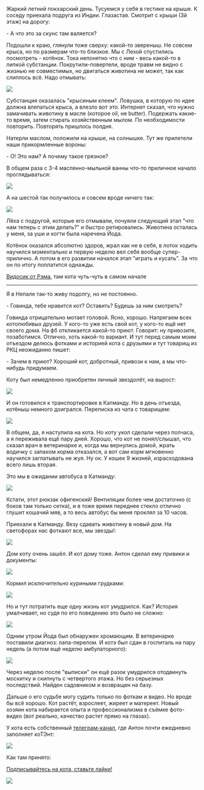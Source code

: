 [category]: <> (Travel, Nepal)
[date]: <> (2024/03/08)
[title]: <> (История одного кота)

Жаркий летний покхарский день. Тусуемся у себя в гестике на крыше. К соседу приехала подруга из Индии. Глазастая. Смотрит с крыши (3й этаж) на дорогу:

\- А что это за скунс там валяется?

Подошли к краю, глянули тоже сверху: какой-то звереныш. Не совсем крыса, но по размерам что-то близкое. Мы с Лехой спустились посмотреть - котёнок. Тока непонятно что с ним - весь какой-то в липкой субстанции. Покрутили-повертели, вроде травм не видно с жизнью не совместимых, но двигаться животина не может, так как слиплось всё. Надо отмывать:

![](https://bafybeifmp2uogknvcza6arrcmdcwgmbt5l5eksf5vhj2xyda6m6lsz73k4.ipfs.flk-ipfs.xyz/1.jpeg)

Субстанция оказалась "крысиным клеем". Ловушка, в которую по идее должна вляпаться крыса, а влезло вот это. Интернет сказал, что нужно замачивать животину в масле (которое oil, не butter). Подержать какие-то время, затем стирать хозяйственным мылом. По необходимости повторить. Повторять пришлось полдня.

Натерли маслом, положили на крыше, на солнышке. Тут же прилетели наши прикормленные вороны:

\- О! Это нам? А почему такое грязное?

В общем раза с 3-4 маслянно-мыльной ванны что-то приличное начало проглядываться:

![](https://bafybeifmp2uogknvcza6arrcmdcwgmbt5l5eksf5vhj2xyda6m6lsz73k4.ipfs.flk-ipfs.xyz/2.jpeg)

А на шестой так получилось и совсем вроде ничего так:

![](https://bafybeifmp2uogknvcza6arrcmdcwgmbt5l5eksf5vhj2xyda6m6lsz73k4.ipfs.flk-ipfs.xyz/3.jpeg)

Лёха с подругой, которые его отмывали, почуяли следующий этап "что нам теперь с этим делать?" и быстро ретировались. Животина осталась у меня, за уши и когти была наречена Йода.

Котёнок оказался абсолютно здоров, жрал как не в себя, в лоток ходить научился моментально и первую неделю вел себя вообще супер-прилично. А потом в его развитии начался этап "играть и кусать". За что он по итогу поплатится однажды.

[Видосик от Рэма](https://www.youtube.com/watch?v=payKFC9hyNU), там кота чуть-чуть в самом начале

***

Я в Непале так-то живу подолгу, но не постоянно.

\- Говинда, тебе нравится кот? Оставить? Будешь за ним смотреть? 

Говинда отрицательно мотает головой. Ясно, хорошо. Напрягаем всех котолюбивых друзей. У кого-то уже есть свой кот, у кого-то ещё нет своего дома. На фб откликается какой-то приют. Говорит: ну привозите, позаботимся. Отлично, хоть какой-то вариант. И тут перед самым моим отъездом делюсь фотками и историей кота с друзьями и тут товарищ из РКЦ неожиданно пишет:

\- Зачем в приют? Хороший кот, добротный, привози к нам, а мы что-нибудь придумаем.

Коту был немедленно приобретен личный звездолёт, на вырост:

![](https://bafybeifmp2uogknvcza6arrcmdcwgmbt5l5eksf5vhj2xyda6m6lsz73k4.ipfs.flk-ipfs.xyz/4.jpeg)

И он готовился к транспортировке в Катманду. Но в день отъезда, котёныш немного доигрался. Переписка из чата с товарищем:

![](https://bafybeifmp2uogknvcza6arrcmdcwgmbt5l5eksf5vhj2xyda6m6lsz73k4.ipfs.flk-ipfs.xyz/5.jpeg)

В общем, да, я наступила на кота. Но коту укол сделали через полчаса, а я переживала ещё пару дней. Хорошо, что кот не понял/слышал, что сказал врач в ветеринарке и, когда мы вернулись домой, жрать водичку с запахом корма отказался, а вот сам корм мгновенно научился заглатывать не жуя. Ну ок. У кошек 9 жизней, израсходована всего лишь вторая.

Это мы в ожидании автобуса в Катманду:

![](https://bafybeifmp2uogknvcza6arrcmdcwgmbt5l5eksf5vhj2xyda6m6lsz73k4.ipfs.flk-ipfs.xyz/6.jpeg)

Кстати, этот рюкзак офигенский! Вентиляции более чем достаточно (с боков там только сетка), и в тоже время переднее стекло отлично глушит кошачий мяв, а то весь автобус бы меня проклял за 10 часов.

Приехали в Катманду. Везу сдавать животину в новый дом. На светофорах нас фоткают все, мы звезды!:

![](https://bafybeifmp2uogknvcza6arrcmdcwgmbt5l5eksf5vhj2xyda6m6lsz73k4.ipfs.flk-ipfs.xyz/7.jpeg)

Дом коту очень зашёл. И кот дому тоже.  Антон сделал ему привики и документы:

![](https://bafybeifmp2uogknvcza6arrcmdcwgmbt5l5eksf5vhj2xyda6m6lsz73k4.ipfs.flk-ipfs.xyz/8.jpeg)

Кормил исключительно куриными грудками:

![](https://bafybeifmp2uogknvcza6arrcmdcwgmbt5l5eksf5vhj2xyda6m6lsz73k4.ipfs.flk-ipfs.xyz/9.jpeg)

Но и тут потратить еще одну жизнь кот умудрился. Как? История умалчивает, но судя по его поведению это было не сложно:

![](https://bafybeifmp2uogknvcza6arrcmdcwgmbt5l5eksf5vhj2xyda6m6lsz73k4.ipfs.flk-ipfs.xyz/10.jpg)

Одним утром Йода был обнаружен хромающим. В ветеринарке поставили диагноз: лапа-перелом. И котэ был сдан в госпиталь на пару недель (а потом ещё неделю амбулаторного):

![](https://bafybeifmp2uogknvcza6arrcmdcwgmbt5l5eksf5vhj2xyda6m6lsz73k4.ipfs.flk-ipfs.xyz/11.jpeg)

Через неделю после "выписки" он ещё разок умудрился отодвинуть москитку и скипнуть с четвертого этажа. Но без серьезных последствий. Найден садовником и возвращен на базу.

Дальше о его судьбе могу судить только по фоткам и видео. Но вроде бы всё хорошо. Кот растёт, взрослеет, жиреет и матереет. Новый хозяин кота набирается опыта и профессионализма в съёмке фото-видео (вот реально, качество растет прямо на глазах).

У кота есть собственный [телеграм-канал](https://t.me/ioda_kot_t), где Антон почти ежедневно заполняет коТЭнт:

![](https://bafybeifmp2uogknvcza6arrcmdcwgmbt5l5eksf5vhj2xyda6m6lsz73k4.ipfs.flk-ipfs.xyz/12.jpeg)

Как там принято: 

[Подписывайтесь на кота, ставьте лайки!](https://t.me/ioda_kot_t)

![](https://bafybeifmp2uogknvcza6arrcmdcwgmbt5l5eksf5vhj2xyda6m6lsz73k4.ipfs.flk-ipfs.xyz/13.jpeg)